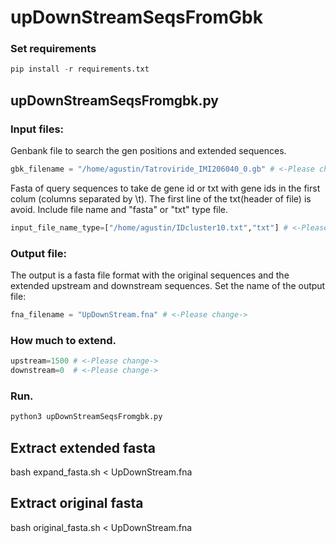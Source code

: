 # upDownStreamSeqsFromGbk

### Set requirements

```python
pip install -r requirements.txt
```

## upDownStreamSeqsFromgbk.py
### Input files:
Genbank file to search the gen positions and extended sequences.

```python
gbk_filename = "/home/agustin/Tatroviride_IMI206040_0.gb" # <-Please change->
```
Fasta of query sequences to take de gene id or txt with gene ids in the first colum (columns separated by \t). The first line of the txt(header of file) is avoid.
Include file name and "fasta" or "txt" type file.

```python
input_file_name_type=["/home/agustin/IDcluster10.txt","txt"] # <-Please change->
```
### Output file:
The output is a fasta file format with the original sequences and the extended upstream and downstream sequences. Set the name of the output file:

```python
fna_filename = "UpDownStream.fna" # <-Please change->
```

### How much to extend.

```python
upstream=1500 # <-Please change->
downstream=0  # <-Please change->
```

### Run.

```python
python3 upDownStreamSeqsFromgbk.py
```

## Extract extended fasta
bash expand_fasta.sh < UpDownStream.fna

## Extract original fasta
bash original_fasta.sh < UpDownStream.fna


